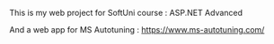 This is my web project for SoftUni course : ASP.NET Advanced

And a web app for MS Autotuning : https://www.ms-autotuning.com/
